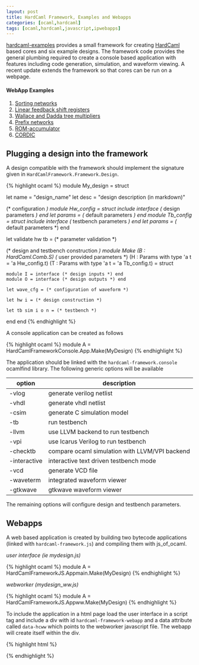```yaml
---
layout: post
title: HardCaml Framework, Examples and Webapps
categories: [ocaml,hardcaml]
tags: [ocaml,hardcaml,javascript,ipwebapps]
---
```


[hardcaml-examples](https://github.com/ujamjar/hardcaml-examples) 
provides a small framework for creating [HardCaml](https://github.com/ujamjar/hardcaml) 
based cores and six example designs.  The framework code provides the general plumbing
required to create a console based application with features including code generation, 
simulation, and waveform viewing.  A recent update extends the framework so that cores
can be run on a webpage.

#### WebApp Examples

1. [Sorting networks](/ipwebapps/sorting.html)
2. [Linear feedback shift registers](/ipwebapps/lfsr.html)
3. [Wallace and Dadda tree multipliers](/ipwebapps/mul.html)
4. [Prefix networks](/ipwebapps/prefix.html)
5. [ROM-accumulator](/ipwebapps/rac.html)
6. [CORDIC](/ipwebapps/cordic.html)

## Plugging a design into the framework

A design compatible with the framework should implement the signature given in
`HardCamlFramework.Framework.Design`.

{% highlight ocaml %}
module My_design = struct

  let name = "design_name"
  let desc = "design description (in markdown)"

  (* configuration *)
  module Hw_config = struct
    include interface (* design parameters *) end
    let params = (* default parameters *) 
  end
  module Tb_config = struct
    include interface (* testbench parameters *) end
    let params = (* default parameters *) 
  end
  
  let validate hw tb = (* parameter validation *)
  
  (* design and testbench construction *)
  module Make
    (B : HardCaml.Comb.S)
    (* user provided parameters *)
    (H : Params with type 'a t = 'a Hw_config.t)
    (T : Params with type 'a t = 'a Tb_config.t) = struct
    
    module I = interface (* design inputs *) end
    module O = interface (* design outputs *) end
    
    let wave_cfg = (* configuration of waveform *)
    
    let hw i = (* design construction *)
    
    let tb sim i o n = (* testbench *)
  end
end
{% endhighlight %}

A console application can be created as follows

{% highlight ocaml %}
module A = HardCamlFrameworkConsole.App.Make(MyDesign)
{% endhighlight %}

The application should be linked with the `hardcaml-framework.console` ocamlfind
library.  The following generic options will be available

| option | description |
|-|-|
|-vlog <file> | generate verilog netlist |
|-vhdl <file> | generate vhdl netlist |
|-csim <file> | generate C simulation model |
|-tb          | run testbench |
|-llvm        | use LLVM backend to run testbench |
|-vpi         | use Icarus Verilog to run testbench |
|-checktb     | compare ocaml simulation with LLVM/VPI backend |
|-interactive | interactive text driven testbench mode |
|-vcd <file>  | generate VCD file |
|-waveterm    | integrated waveform viewer |
|-gtkwave     | gtkwave waveform viewer |

The remaining options will configure design and testbench parameters.

## Webapps

A web based application is created by building two bytecode applications 
(linked with `hardcaml-framework.js`) and compiling them with js_of_ocaml.

*user interface (ie mydesign.js)*

{% highlight ocaml %}
module A = HardCamlFrameworkJS.Appmain.Make(MyDesign)
{% endhighlight %}

*webworker (mydesign_ww.js)*

{% highlight ocaml %}
module A = HardCamlFrameworkJS.Appww.Make(MyDesign)
{% endhighlight %}

To include the application in a html page load the user interface in a script
tag and include a div with id `hardcaml-framework-webapp` and a data attribute
called `data-hcww` which points to the webworker javascript file.  The webapp will
create itself within the div.

{% highlight html %}
<div data-hcww="mydesign_ww.js" id="hardcaml-framework-webapp"></div>
<script type="text/javascript" src="mydesign.js"></script>
{% endhighlight %}

